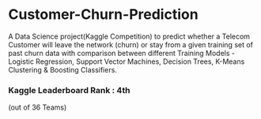 # Customer-Churn-Prediction
A Data Science project(Kaggle Competition) to predict whether a Telecom Customer will leave the network (churn) or stay from a given training set of past churn data with comparison between different Training Models - Logistic Regression, Support Vector Machines, Decision Trees, K-Means Clustering & Boosting Classifiers.
### Kaggle Leaderboard Rank : 4th
(out of 36 Teams)
